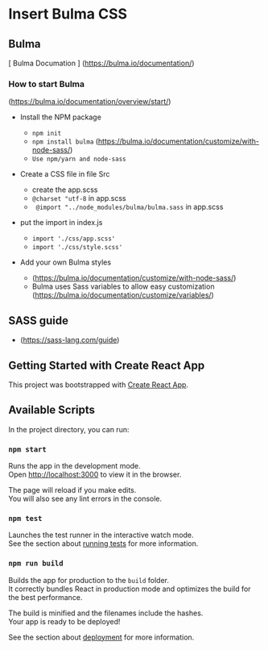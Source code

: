 # Insert  Bulma CSS

## Bulma
[ Bulma Documation ] (https://bulma.io/documentation/) 

### How to start Bulma 
(https://bulma.io/documentation/overview/start/)

- Install the NPM package
    - `npm init`
    - `npm install bulma` (https://bulma.io/documentation/customize/with-node-sass/)
    - `Use npm/yarn and node-sass`

- Create a CSS file in file Src
    - create the app.scss
    - ` @charset "utf-8 ` in app.scss
    - ` @import "../node_modules/bulma/bulma.sass` in app.scss 

- put the import in index.js
    - `import './css/app.scss'`
    - `import './css/style.scss'`

- Add your own Bulma styles
    - (https://bulma.io/documentation/customize/with-node-sass/)
    -  Bulma uses Sass variables to allow easy customization (https://bulma.io/documentation/customize/variables/)

## SASS guide
- (https://sass-lang.com/guide)


## Getting Started with Create React App

This project was bootstrapped with [Create React App](https://github.com/facebook/create-react-app).

## Available Scripts

In the project directory, you can run:

### `npm start`

Runs the app in the development mode.\
Open [http://localhost:3000](http://localhost:3000) to view it in the browser.

The page will reload if you make edits.\
You will also see any lint errors in the console.

### `npm test`

Launches the test runner in the interactive watch mode.\
See the section about [running tests](https://facebook.github.io/create-react-app/docs/running-tests) for more information.

### `npm run build`

Builds the app for production to the `build` folder.\
It correctly bundles React in production mode and optimizes the build for the best performance.

The build is minified and the filenames include the hashes.\
Your app is ready to be deployed!

See the section about [deployment](https://facebook.github.io/create-react-app/docs/deployment) for more information.
